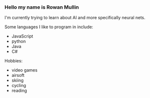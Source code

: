 ### Hello my name is Rowan Mullin 

I'm currently trying to learn about AI and more specifically neural nets.

Some languages I like to program in include:
- JavaScript
- python
- Java
- C#

Hobbies:
- video games
- airsoft
- skiing
- cycling
- reading
  
